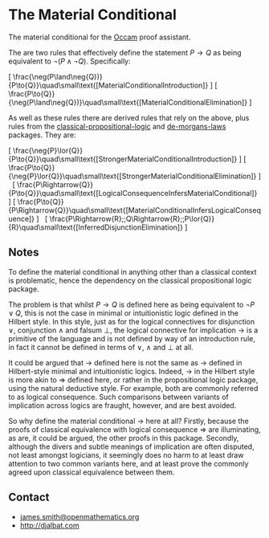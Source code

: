 # The Material Conditional

The material conditional for the [Occam](http://occam.science) proof assistant.

The are two rules that effectively define the statement $P\to{Q}$ as being equivalent to $\neg(P\land\neg{Q})$. Specifically:

\[
\frac{\neg(P\land\neg{Q})}{P\to{Q}}\quad\small\text{[MaterialConditionalIntroduction]}
\]
\[
\frac{P\to{Q}}{\neg(P\land\neg{Q})}\quad\small\text{[MaterialConditionalElimination]}
\]

As well as these rules there are derived rules that rely on the above, plus rules from the [classical-propositional-logic](https://openmathematics.org/#classical-propositional-logic) and [de-morgans-laws](https://openmathematics.org/#de-morgans-laws) packages. They are:

\[
\frac{\neg{P}\lor{Q}}{P\to{Q}}\quad\small\text{[StrongerMaterialConditionalIntroduction]}
\]
\[
\frac{P\to{Q}}{\neg{P}\lor{Q}}\quad\small\text{[StrongerMaterialConditionalElimination]}
\]
&nbsp;
\[
\frac{P\Rightarrow{Q}}{P\to{Q}}\quad\small\text{[LogicalConsequenceInfersMaterialConditional]}
\]
\[
\frac{P\to{Q}}{P\Rightarrow{Q}}\quad\small\text{[MaterialConditionalInfersLogicalConsequence]}
\]
&nbsp;
\[
\frac{P\Rightarrow{R}\;\;Q\Rightarrow{R}\;\;P\lor{Q}}{R}\quad\small\text{[InferredDisjunctionElimination]}
\]

## Notes

To define the material conditional in anything other than a classical context is problematic, hence the dependency on the classical propositional logic package. 

The problem is that whilst $P\to{Q}$ is defined here as being equivalent to $\neg{P}\lor{Q}$, this is not the case in minimal or intuitionistic logic defined in the Hilbert style. 
In this style, just as for the logical connectives for disjunction $\lor$, conjunction $\land$ and falsum $\bot$, the logical connective for implication $\to$ is a primitive of the language and is not defined by way of an introduction rule, in fact it cannot be defined in terms of $\lor$, $\land$ and $\bot$ at all.

It could be argued that $\to$ defined here is not the same as $\to$ defined in Hilbert-style minimal and intuitionistic logics. 
Indeed, $\to$ in the Hilbert style is more akin to $\Rightarrow$ defined here, or rather in the propositional logic package, using the natural deductive style. 
For example, both are commonly referred to as logical consequence. 
Such comparisons between variants of implication across logics are fraught, however, and are best avoided.

So why define the material conditional $\to$ here at all? 
Firstly, because the proofs of classical equivalence with logical consequence $\Rightarrow$ are illuminating, as are, it could be argued, the other proofs in this package. 
Secondly, although the divers and subtle meanings of implication are often disputed, not least amongst logicians, it seemingly does no harm to at least draw attention to two common variants here, and at least prove the commonly agreed upon classical equivalence between them.

## Contact

* james.smith@openmathematics.org
* http://djalbat.com
